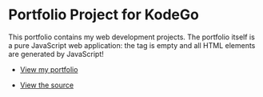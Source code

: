 # Portfolio Project for KodeGo

This portfolio contains my web development projects. The portfolio itself is a pure JavaScript web application: the <body> tag is empty and all HTML elements are generated by JavaScript!

* [View my portfolio](portfolio.html)

* [View the source](https://github.com/fbgabriana/fbgabriana.github.io/tree/master/portfolio)
